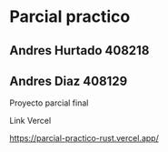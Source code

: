 # Parcial practico

## Andres Hurtado 408218

## Andres Diaz 408129

Proyecto parcial final

Link Vercel

https://parcial-practico-rust.vercel.app/
